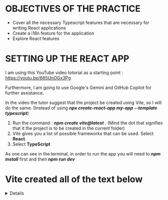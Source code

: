 # OBJECTIVES OF THE PRACTICE

* Cover all the necessary Typescript features that are necessary for writing React applications
* Create a i18n feature for the application
* Explore React features


# SETTING UP THE REACT APP

I am using this YouTube video totorial as a starting point : https://youtu.be/665UnOGx3Pg

Furthermore, I am going to use Google's Gemini and GitHub Copilot for further assistance.

In the video the tutor suggest that the project be created using Vite, so I will do the same. (Instead of using ***npx create-react-app my-app --template typescript***)

1. Run the command : ***npm create vite@latest .*** (Mind the dot that signifies that it the project is to be created in the current folder)
2. Vite gives you a list of possible frameworks that can be used. Select **React**.
3. Select **TypeScript**

As one can see in the terminal, in order to run the app you will need to ***npm install*** first and then ***npm run dev*** 





# Vite created all of the text below
<section><details>
## React + TypeScript + Vite

This template provides a minimal setup to get React working in Vite with HMR and some ESLint rules.

Currently, two official plugins are available:

- [@vitejs/plugin-react](https://github.com/vitejs/vite-plugin-react/blob/main/packages/plugin-react) uses [Babel](https://babeljs.io/) for Fast Refresh
- [@vitejs/plugin-react-swc](https://github.com/vitejs/vite-plugin-react/blob/main/packages/plugin-react-swc) uses [SWC](https://swc.rs/) for Fast Refresh

## Expanding the ESLint configuration

If you are developing a production application, we recommend updating the configuration to enable type-aware lint rules:

```js
export default tseslint.config({
  extends: [
    // Remove ...tseslint.configs.recommended and replace with this
    ...tseslint.configs.recommendedTypeChecked,
    // Alternatively, use this for stricter rules
    ...tseslint.configs.strictTypeChecked,
    // Optionally, add this for stylistic rules
    ...tseslint.configs.stylisticTypeChecked,
  ],
  languageOptions: {
    // other options...
    parserOptions: {
      project: ['./tsconfig.node.json', './tsconfig.app.json'],
      tsconfigRootDir: import.meta.dirname,
    },
  },
})
```

You can also install [eslint-plugin-react-x](https://github.com/Rel1cx/eslint-react/tree/main/packages/plugins/eslint-plugin-react-x) and [eslint-plugin-react-dom](https://github.com/Rel1cx/eslint-react/tree/main/packages/plugins/eslint-plugin-react-dom) for React-specific lint rules:

```js
// eslint.config.js
import reactX from 'eslint-plugin-react-x'
import reactDom from 'eslint-plugin-react-dom'

export default tseslint.config({
  plugins: {
    // Add the react-x and react-dom plugins
    'react-x': reactX,
    'react-dom': reactDom,
  },
  rules: {
    // other rules...
    // Enable its recommended typescript rules
    ...reactX.configs['recommended-typescript'].rules,
    ...reactDom.configs.recommended.rules,
  },
})
```
</details>
</section>

